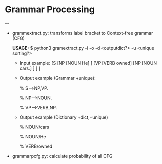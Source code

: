 # Grammar Processing
--

* grammextract.py: transforms label bracket to Context-free grammar (CFG)

    <b>USAGE:</b> $ python3 gramextract.py -i <inputfile> -o <outputfile> -d <outputdict?> -u <unique sorting?>
    - Input example: [S [NP [NOUN He] ] [VP [VERB owned] [NP [NOUN cars.] ] ] ]
    - Output example (Grammar +unique):

        % S-->NP,VP.

        % NP-->NOUN.

        % VP-->VERB,NP.
    - Output example (Dictionary +dict,+unique)

        % NOUN/cars

        % NOUN/He

        % VERB/owned


* grammarpcfg.py: calculate probability of all CFG